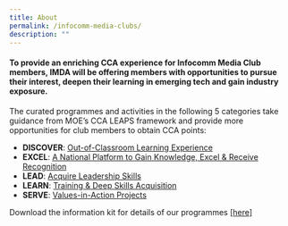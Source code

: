 ```yaml
---
title: About
permalink: /infocomm-media-clubs/
description: ""
---
```

#### To provide an enriching CCA experience for Infocomm Media Club members, IMDA will be offering members with opportunities to pursue their interest, deepen their learning in emerging tech and gain industry exposure.

The curated programmes and activities in the following 5 categories take guidance from MOE’s CCA LEAPS framework and provide more opportunities for club members to obtain CCA points:

* **DISCOVER**: [Out-of-Classroom Learning Experience](https://codesg.imda.gov.sg/infocomm-media-clubs-cca/discover-out-of-classroom-exp/jul-aug-22)
* **EXCEL**: [A National Platform to Gain Knowledge, Excel & Receive Recognition](/infocomm-media-clubs-cca/excel)
* **LEAD**: [Acquire Leadership Skills](/infocomm-media-clubs-cca/lead)
* **LEARN**: [Training & Deep Skills Acquisition](/infocomm-media-clubs/learn)
* **SERVE**: [Values-in-Action Projects](/infocomm-media-clubs/serve/)



Download the information kit for details of our programmes [[here]](https://go.gov.sg/infocomm-media-club-about)